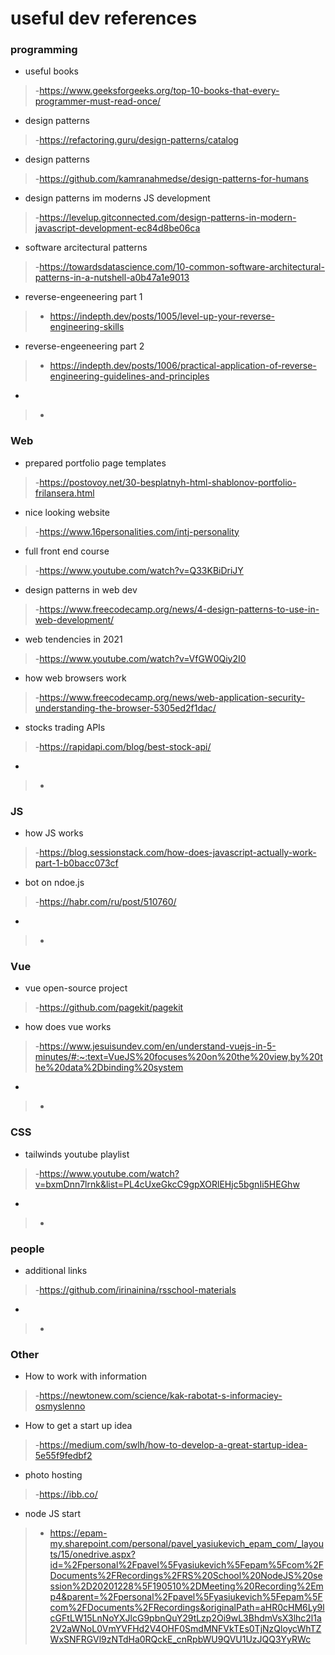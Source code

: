 # useful dev references
### programming 
* useful books
>-https://www.geeksforgeeks.org/top-10-books-that-every-programmer-must-read-once/
* design patterns
>-https://refactoring.guru/design-patterns/catalog
* design patterns
>-https://github.com/kamranahmedse/design-patterns-for-humans
* design patterns im moderns JS development
>-https://levelup.gitconnected.com/design-patterns-in-modern-javascript-development-ec84d8be06ca
* software arcitectural patterns
>-https://towardsdatascience.com/10-common-software-architectural-patterns-in-a-nutshell-a0b47a1e9013
* reverse-engeeneering part 1
>- https://indepth.dev/posts/1005/level-up-your-reverse-engineering-skills
* reverse-engeeneering part 2
>- https://indepth.dev/posts/1006/practical-application-of-reverse-engineering-guidelines-and-principles
*
>-


### Web
* prepared portfolio page templates 
>-https://postovoy.net/30-besplatnyh-html-shablonov-portfolio-frilansera.html
* nice looking website 
>-https://www.16personalities.com/intj-personality
* full front end course
>-https://www.youtube.com/watch?v=Q33KBiDriJY
* design patterns in web dev
>-https://www.freecodecamp.org/news/4-design-patterns-to-use-in-web-development/
* web tendencies in 2021
>-https://www.youtube.com/watch?v=VfGW0Qiy2I0
* how web browsers work
>-https://www.freecodecamp.org/news/web-application-security-understanding-the-browser-5305ed2f1dac/
* stocks trading APIs
>-https://rapidapi.com/blog/best-stock-api/
* 
>-
  
 ### JS 
 * how JS works
>-https://blog.sessionstack.com/how-does-javascript-actually-work-part-1-b0bacc073cf
 * bot on ndoe.js
>-https://habr.com/ru/post/510760/
 * 
>-
 
 ### Vue
* vue open-source project 
>-https://github.com/pagekit/pagekit
* how does vue works
>-https://www.jesuisundev.com/en/understand-vuejs-in-5-minutes/#:~:text=VueJS%20focuses%20on%20the%20view,by%20the%20data%2Dbinding%20system
* 
>-

### CSS
* tailwinds youtube playlist
>-https://www.youtube.com/watch?v=bxmDnn7lrnk&list=PL4cUxeGkcC9gpXORlEHjc5bgnIi5HEGhw
* 
>-

### people 
* additional links
>-https://github.com/irinainina/rsschool-materials
* 
>-

### Other
* How to work with information
>-https://newtonew.com/science/kak-rabotat-s-informaciey-osmyslenno
* How to get a start up idea 
>-https://medium.com/swlh/how-to-develop-a-great-startup-idea-5e55f9fedbf2
* photo hosting 
>-https://ibb.co/
* node JS start
>- https://epam-my.sharepoint.com/personal/pavel_yasiukevich_epam_com/_layouts/15/onedrive.aspx?id=%2Fpersonal%2Fpavel%5Fyasiukevich%5Fepam%5Fcom%2FDocuments%2FRecordings%2FRS%20School%20NodeJS%20session%2D20201228%5F190510%2DMeeting%20Recording%2Emp4&parent=%2Fpersonal%2Fpavel%5Fyasiukevich%5Fepam%5Fcom%2FDocuments%2FRecordings&originalPath=aHR0cHM6Ly9lcGFtLW15LnNoYXJlcG9pbnQuY29tLzp2Oi9wL3BhdmVsX3lhc2l1a2V2aWNoL0VmYVFHd2V4OHF0SmdMNFVkTEs0TjNzQloycWhTZWxSNFRGVl9zNTdHa0RQckE_cnRpbWU9QVU1UzJQQ3YyRWc
